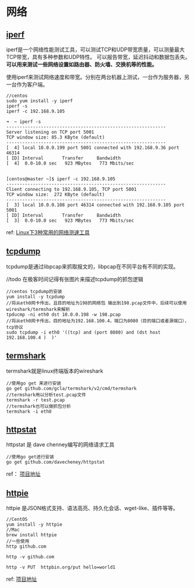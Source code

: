 # 网络

## [iperf](#iperf)
iperf是一个网络性能测试工具，可以测试TCP和UDP带宽质量，可以测量最大TCP带宽，具有多种参数和UDP特性。
可以报告带宽，延迟抖动和数据包丢失。**可以用来测试一些网络设置如路由器、防火墙、交换机等的性能。**

使用iperf来测试网络速度和带宽。分别在两台机器上测试，一台作为服务器，另一台作为客户端。
```
//centos
sudo yum install -y iperf
iperf -s 
iperf -c 192.168.9.105

➜  ~ iperf -s
------------------------------------------------------------
Server listening on TCP port 5001
TCP window size: 85.3 KByte (default)
------------------------------------------------------------
[  4] local 10.0.0.199 port 5001 connected with 192.168.9.36 port 46314
[ ID] Interval       Transfer     Bandwidth
[  4]  0.0-10.0 sec   923 MBytes   773 Mbits/sec


[centos@master ~]$ iperf -c 192.168.9.105
------------------------------------------------------------
Client connecting to 192.168.9.105, TCP port 5001
TCP window size:  272 KByte (default)
------------------------------------------------------------
[  3] local 10.0.0.108 port 46314 connected with 192.168.9.105 port 5001
[ ID] Interval       Transfer     Bandwidth
[  3]  0.0-10.0 sec   923 MBytes   773 Mbits/sec
```
ref: [Linux下3种常用的网络测速工具](https://juejin.cn/post/6844904152108105742)



## [tcpdump](tcpdump)

tcpdump是通过libpcap来抓取报文的，libpcap在不同平台有不同的实现。

//todo 在极客时间记得有张图片来描述tcpdump的抓包逻辑
```
//centos tcpdump的安装
yum install -y tcpdump 
//将从eth0网卡传出，且目的地址为198的网络包 输出到198.pcap文件中，后续可以使用wireshark/termshark来解析
tpducmp -ni eth0 dst 10.0.0.198 -w 198.pcap
//将从eth0网卡传出，目的地址为192.168.100.4，端口为8080（目的端口或者源端口），tcp协议
sudo tcpdump -i eth0 '((tcp) and (port 8080) and (dst host 192.168.100.4 )  )'
```

## [termshark](termshark)
termshark就是linux终端版本的wireshark
```
//使用go get 来进行安装
go get github.com/gcla/termshark/v2/cmd/termshark
//termshark用以分析test.pcap文件
termshark -r test.pcap
//termshark也可以做抓包分析
termshark -i eth0 
```

## [httpstat](httpstat)
httpstat 是 dave chenney编写的网络请求工具
```shell
//使用go get进行安装
go get github.com/davecheney/httpstat
```
ref： [项目地址](https://github.com/davecheney/httpstat)


## [httpie](httpie)
httpie 是JSON格式支持、语法高亮、持久化会话、wget-like、插件等等。
```shell
//CentOS
yum install -y httpie
//Mac
brew install httpie
//一些使用
http github.com

http -v github.com

http -v PUT  httpbin.org/put hello=world1
```
ref: [项目地址](https://httpie.io/)